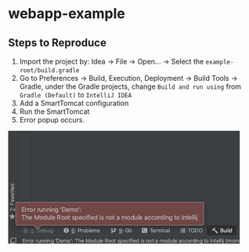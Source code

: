 webapp-example
==============

## Steps to Reproduce

1. Import the project by: Idea -> File -> Open... -> Select the `example-root/build.gradle`
1. Go to Preferences -> Build, Execution, Deployment -> Build Tools -> Gradle, under the Gradle projects, change `Build and run using` from `Gradle (Default)` to `IntelliJ IDEA`
1. Add a SmartTomcat configuration
1. Run the SmartTomcat
1. Error popup occurs.

![error](screenshot.png)


